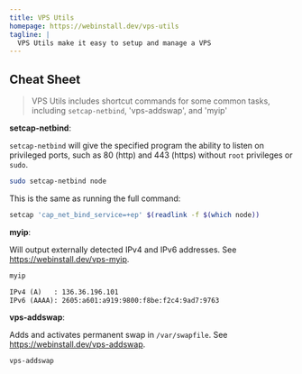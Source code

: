 ```yaml
---
title: VPS Utils
homepage: https://webinstall.dev/vps-utils
tagline: |
  VPS Utils make it easy to setup and manage a VPS
---
```


## Cheat Sheet

> VPS Utils includes shortcut commands for some common tasks, including
> `setcap-netbind`, 'vps-addswap', and 'myip'

**setcap-netbind**:

`setcap-netbind` will give the specified program the ability to listen on
privileged ports, such as 80 (http) and 443 (https) without `root` privileges or
`sudo`.

```bash
sudo setcap-netbind node
```

This is the same as running the full command:

```bash
setcap 'cap_net_bind_service=+ep' $(readlink -f $(which node))
```

**myip**:

Will output externally detected IPv4 and IPv6 addresses. See
<https://webinstall.dev/vps-myip>.

```bash
myip
```

```txt
IPv4 (A)   : 136.36.196.101
IPv6 (AAAA): 2605:a601:a919:9800:f8be:f2c4:9ad7:9763
```

**vps-addswap**:

Adds and activates permanent swap in `/var/swapfile`. See
<https://webinstall.dev/vps-addswap>.

```bash
vps-addswap
```
